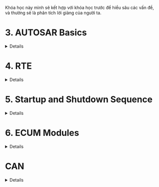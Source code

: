 

Khóa học này mình sẽ kết hợp với khóa học trước để hiểu sâu các vấn đề, và thường sẽ là phân tích lời giảng của người ta.

<h1><summary>3. AUTOSAR Basics</summary></h1>
<details>
<h2><summary>3.1.AUTOSAR Introduction</summary></h2>
<details>
- Nói chung là phần này giới thiệu vớ vẩn thoi, đọc bài của anh Nghĩa là đủ

The classic Autosar platform runs on a microcontroler and is divided into 3 main layers:
- Basuc Software (BSW)
- AUTOSAR Runtime Evironment(RTE)
- Appication Layer

Need for Autosar?
Bởi vì là nếu như ngày trước mà không có Autosar thì phần cứng và phần mềm nó sẽ liên kết chặt chẽ với nhau, thay phần cứng cái thì phần mềm cũm sẽ phải viết lại từ đầu. Nên vì thế người ta cần Autosar để độc lập giữa các lớp Hardware và Software.

So the main motto of Autosar is to cooperate on standards and compete on implementation(cạnh tranh về việc thực hiện). Nói vậy nghĩa là sao? Cooperate on standards tức là các công ty OEM cùng nhau ngồi lại để tạo ra chuẩn Autosar để các nhà cung cấp có thể dễ dàng hợp tác với nhiều công ty chẳng hạn. Còn compete tức là cạnh tranh để thực hiện nó ra sao, tức là 1 số công ty có những con chip mạnh hơn để xử lý cảm biến hoặc 1 số cty ô tô sẽ nhiều tính năng tiện ích như cửa sổ trời các thứ, thì đó chính là do các hãng người ta phát triển.

For the benefit for each department:

- OEM: Same software can be reused for different variants of cars (có thể tái sử dụng cùng 1 phần mềm cho nhiều loại xe khác nhau). And they main ability to compete on innovative functions and the flexibility is also increased (và khả năng cạnh tranh chính của họ về các chức năng sáng tạo và tính linh hoạt cũm được tăng lên). And also the software developemnt cost is also reduced
- Supplier: The efficiency would be improved. New business models are possible. Development partitioning among suppiers.
Nguyễn Hữu Nghĩa say:
Thì các Layer trên cũm được phân hóa về mặt phần mềm để cho các công ty / nhà sản xuất khác nhau có thể dễ dàng tham gia vào quá trình phát triển phần mềm xe. Nên nó sẽ tạo ra 1 số các thuật ngữ cơ bản về các nhà cung cấp phần cứng/phần mềm:
- OEM - Original Eqipment Manufacturer
- Tier 1:
- Tier 2:
Đọc kĩ hơn ở link: https://www.laptrinhdientu.com/2023/01/Autosar01.html
</details>

<h2><summary>3.2.AUTOSAR Layered Architecture</summary></h2>
<details>

- Application layer: So your application code, it sits in this application layer.
- Runtime evirionment is like a virtual function bus, which makes your application independent of the below layer this part is called BSW that basic software.
- BSW: consists of service layer,ECU absraction layers and lowest is your microcontroller and above microcontroller we have MCAL. And this is BSW complete.
    - The MCAL is the lowest software layer of the Basic Software. It contains internal drivers, which are software modules with direct access to microcontroller and internal peripherals.
    - The ECU Abstraction Layer interfaces(tương tác) the drivers of the Microcontroller Abstraction Layer (tức là nó sẽ lấy cái trừu tượng của lớp MCAL). It also contains drivers for external devices. It offers an API for access to periperal and devices regardless of (bất kể) their location (microcontrol internal or external) and their connection to the microcontroller (port pins, type of interface) (có nghĩa là nó không phụ thuộc vào vị trí của internal or external peripheral or connection to microcontroller, kiểu mình không cần quan tâm tới cái địa chỉ mà mình trỏ tới mà chỉ cần thông qua API như DIO_Write chẳng hạn, í nó là vậy).
    - CDD The Complex Drivers, CDD Layers spans(trải dài) from the hardware to RTE(tức là nó sẽ không liên quan gì đến các lớp trong BSW và nó chạy thẳng đến RTE luôn). They provide the possibility to integrate specical purpose functionality, eg. drivers for devices:
        - which are not specified within AUTOSAR.
        - with very high timing constrains
        - for migration purposes etc 
        - might be application, microcontroller, and ECU hardware dependent
    - The Service Layer is the highest layer og the Basic Software which aloso applies for its relevance for the application software: while access I/O signals is covered by ECU Abstraction Layer, the Service Layer offers:
        - Operating system functionality
        - Vehicle network comunication and management services. (Com module)
        - Memory services (NVRAM management)
        - Diagnostic Services (include UDS Comumunication, error memory and fault treatment)
        - ECU state management, mode management.
        - Logical and temporal program flow monitoring(watchdog manager) (Giám sát luồng chương trình logic và thời gian)
    -> So this is like the brains because your OS is there and your complete management of your network communication, all those is this layer. So basically it provides basic services for the appilcation, RTE and basic software modules.

- RTE is a layer providing communication services to application software. It is an interface between your application and your BSW, and it make your application independent with BSW, or you can sau underlying layers. It acts as a virtual function bus. So above the software of your application, it is component. So we the term software components. So each application is written in components called as software components and the Autosar software component can communicate with other components. So within our ECU it can communicate or within our different ECUs also then con communicate and makes the software component independent from the mapping to a specific ECU. (Í muốn nói là SWC sẽ được thiết kế sao cho không phụ thuộc vào việc nó mapping hay chạy trên bất cứ ECU nào là nhờ cái RTE đóa).

- The Basic Software can be subdivided into the following types of services:
    - Input/Output (I/O): Standardized access to sensors , actuators and ECU board peripherals.
    - Memory: Standardized access to interal/external memory (non volatile memory - NVM là bộ nhớ không mất dữ liệu khi tắt nguồn). 
    - Crypto: Standardized(chuẩn hóa) access to cryptographic primitives(mã hóa) including internal/external hardware accelerators (này í muốn nói là ECU có chip hộ trợ mã hóa như phần cứng AES, Crypto module có thể dùng phần đó để chạy nhanh hơn). We need it for security purposes.
    - Communication: Standardized access to vehicle network systems, ECU onboard communication systems and ECU internal SW
    - Off-board Communication: Standardized access to: Vehicle-to-X communication, in vehicle wireless network systems, ECU off-board communication systems
    - System: Provision of standarddizeable (OS, timers, error memory) and ECU specific (ECU state management, watchdog manager) services and library functions 

</details>

<h2><summary>3.3. Configuration Classes and Interfaces in Autosar</summary></h2>
<details>

The first one is pre compile time and this we have proprocessor instructions. Code generation based on this preprocessor instructions is done.

**Pre compile time**

Uses cases:
- Enable/disabling optional functionality (tức là có là thế bật tắt các chức năng không bắt buộc): This allows to exclude(loại trừ) parts of the source code that node needed.
- Optimize of performance and code size.

Restrictions:
- Using #define results in most cases in more efficient code then access to constants or even access to constants via pointers. Generated code avoids code and runtime overhead.
- The module must be avaiable as source code(.c/.h).
- The configuration is static, to change the configuration, the module has to be recompiled (quan trọng nhất thì trong autosar nếu mà làm với pre compile time thì mỗi lần thay đổi cái gì lại phải chạy lại từ đầu nên từ đóa mới sinh ra post-build)

Configuration files (*_Cfg.h, *_Cfg.c)
- *_Cfg.h stores macros and #define
- *_Cfg.c stores e.g constants

-> Tất cả sẽ được cấu hình cố định trong file .h.c, không thay đổi được nếu không rebuild
Example:
```C
#define DIO_CHANNEL_LED     0x01
#define DIO_CHANNEL_BUTTON  0x02
```
-> Nếu muốn thay đổi BUTTON thành kênh khác, phải rebuild code.

**Link time**
- Constant data outside the module, the data can be configured after the module has been compiled.
So once compilation is done, we can change this data. So in previous one (pre compile time) to change anything in the code, we had to recompile everything. But in this case, only the outside data can be modified.
Use cases:
- Configuration of modules that are only avaiable as object code(.o)
- Creation of configuration after compilation but befor linking
- Selection of configuration set after compilation but before linking.

Example implementation: (Example)
- If we have one configuration set, then in runtime we will not have any selection -> this is configurarion set.
- The data relate to it or configuration data will be captured in external constant (.c file), and these external constants are located in a separate file and the module will have direct acces to these external.

-> tức là ở VD này ta sẽ có 2 file, 1 file chứa cái configuration và cái file này trong quá trình runtime nó sẽ không tìm được data, vì ta đã config data cho nó đâu. Và 1 file.c khác (hoặc có thể là nhiều file nhưng trong ví dụ này là 1), thì này là configuration data nó sẽ được nằm trong 1 cái file cụ thể và cái module hay cái configuration set sẽ trỏ tới cái file.c chứa configuration data để lấy dữ liệu để config. Và để 2 file.c liên kết với nhau thì cta phải build ra file.o và các config đã phải sẵn sàng hết trước khi link.
-> Nếu thay đổi config vẫn phải rebuild nhưng không thay đổi toàn bộ như pre compile time mà chỉ rebuild cái configuration data thoi.

**Post build time**

- Loadable constant data outside the module. It is very similar to the previous link time, but this data, it is located in a specific memory segment that allows reloading. Ex: Reflashing in ECU production line (nạp lại ECU trong dây chuyền sản xuất)

- So in this single or multiple configuration sets can be provided (tức là có nhiều configuration sets được chọn trong run-time thay vì chỉ có 1 configuration set như link-time và link-time sẽ dựa vào config sau quá trình build khi mà compile hết xong tạo ra file .o đó, chứ không phải quá trình run-time như post build )

Uses cases:

In the case of link-time, we have this constant data in a file, but here we have it in a specific memory. So even in the runtime, multiple configuration sets can be provided.

- Configuration of data where only the structure is defined but the contents not known during ECU-build-time (tức là nó có cái structure trong bên trong nhưng cái nội dung trong đó thif không xác định vì nó có thể thay đổi trong quá trình run-time)
- Configuration of data that is likely to change change or has to adapted after ECU-build time
- Reusability of ECUs across different car versions (same application, different configuration)
Example: ECU in a low-cost car version may transmit less signals on the bus then the same ECU in a luxury car version.

**What are AUTOSAR Libraries**

Libraries are a collection of functions for related purposes, so these libraries can be called by modules, including software components ..

Thực ra cũm dell hiểu lắm

**AUTOSAR Interface**

![System Diagram](./AUTOSAR_Interface.png)

- Thì AUTOSAR Interface sẽ là kiểu nói về giao tiếp giữa các SWCs hoặc SWC với BSW thông qua việc mình định nghĩa port. Và cái AUTOSAR Interface này chính là nơi mình định nghĩa các port đóa, còn các interface mà các port hay liên kết là khác nó nằm trong AR-PACKAGE (là do Autosar quản lý), không thuộc SWC nào cả.

- Standardized Interface: là 1 cái interface là được định nghĩa từ trước bởi tiêu chuẩn Autosar được coi như là API giữ các lớp BSW và sử dụng ngôn ngữ C. Tức là nó là mấy cái DIO_Write .. tiêu chuẩn đóa, thì mấy cái tiêu chuẩn đóa là do mình viết, nhưng đối với những người viết layer trên như SWC là nó được định nghĩa từ trước ròi. Đóa thì ngoài việc sử dụng giữa các SWC, nó còn sử dụng giữa RTE và OS hoặc RTE và BSW module.

- Standardized AUTOSAR Interface: Thì đây là 1 Interface đặc biệt của Autosar, nó sẽ có các hàm được định nghĩa bởi Autosar standard. Và nó được sử dụng cho việc các SWC truy cập vào các AUTOSAR service( nó nằm ở lớp BSW - Service Layer) như ECU State Manager hay Chuẩn đoán Diognostic Event Manager.

</details>

<h2><summary>3.4. AUTOSAR Methodology</summary></h2>
<details>

![System Diagram](./Autosar_Methodogy.png)

1. System configuration

Nó sẽ gồm 2 file XML và sẽ có quá trình configure system từ file system configuration input.xml config sang system configuration decription.

Thì cái system configuration có mục tiêu là thông nhất giữa các SWCs mà mình mô tả qua autosar tool hay là system inputs(XML) với các hardware trong ECU dựa vào file schema (XSD) của hệ thống Autosar

- System configuration Input thì nó gồm cái gì? Thì theo t được biết nó sẽ chính là các file arxml mà mình thiết lập tức là nó sẽ chứa các thông tin thoi và nó sẽ ràng buộc với file hệ thống(như kiểu nếu khai báo SWC này phải bắt buộc chạy trên ECUx, tương đương cũm rằng buộc về bus ròi vì phần mềm cũm phải thông qua bus thoi), như thông tin các SWC, các giao tiếp communication matrix (mô tả truyền dữ liệu qua CAN, LIN,..), System Description là cái SWC này sẽ có những port nào kiểu kiểu vậy. Thì tức là mới là thông tin thoi, giống kiểu m có 1 đống tài liệu nhưng m đưa cho ai thì chưa biết.

- Đó thì thông quá bước config system là quá trình liên quan tới việc mapping các cái System elements tới các Software elements(tức là mapping những cái signal hay các đường bus trong ECU với lại software của mình í) nó sẽ tạo ra system configuration Description 

- System Configuration Decription nó sẽ nói về có bao nhiêu ECU trên hệ thống và chúng ta kết nối chúng như nào vào các ECUs và 1 cái SWC sẽ dùng những port nào, interfaces nào hay frame truyền sẽ như nào, và các SWC sẽ mapping vào ECUs nào. Thì nói về ECU Extract thì nó thay vì kiểu nhìn toàn bộ hệ thống thì nó sẽ chỉ quan tâm tới 1 ECU cụ thể.

2. Extraction of the ECU specific information

- Tức là thông qua cái quá trình Extract ECU Specific Info nó sẽ tạo ra nhiều file xml ECU Extract of System Configuration, và cái file này nó chứa các thông tin tương tự cái system configuration decription nhưng mà nó sẽ chỉ chứa thông tin của 1 ECU duy nhất.

3. ECU Configuration

Tức là quá trình này nó sẽ có 1 cái config ECU và tạo ra file ECU Configuration.

Nó sẽ kết nối ECU tương ứng với BSW tương ứng tới tầng RTE (tức là như nào thì ECU này có thể làm việc với ECU khác mà, nên là bước này giống kiểu ECU nào cần BSW của cái nào sẽ gửi thông tin chứ chưa kết nối), nhằm tạo kết nối giữa SWC và BSW. Và để kết nối với BSW thì sẽ có 1 file Basic Software Module Description.

4. Generation of module configuration

![System Diagram](./ExtractBSW.png)

Thực ra đây là 1 cái khá mới so với khóa kia nhưng mà t nghĩ nó cũm như trong C thoi, thì nó sẽ tạo ra các file BSW.c, BSW.h tương ứng và cái ECU nào cần thì chỉ cần link cái object đó vào để dùng và tạo ra file thực thi là ECU Executable.


5. AUTOSAR Methodlogy Summary

![System Diagram](./Overview_Autosar_Method.png)


Cái ảnh này nó overview toàn bộ luôn
</details>

<h2><summary>3.5. Conformance Classic (lớp tuân thủ)</summary></h2>
<details>

Tức là cái phân loại ở đây muốn phân loại về kiểu chức năng ấy, có 1 số module như sensor temp chẳng hạn nó chẳng cần phải lưu vào NVM, hay check diagnostic, mà thông thường nó sẽ trực tiếp ghi giá trị vào SWC chẳng hạn.
Nói thêm nữa tại sao lại có cái này, cảm giác nó bị phá cái Autosar như cái ICC1 đúng không? Nhưng mà kiểu mấy cái ECU đơn giản như đọc mỗi cảm biến thoi mà làm theo quy chuẩn nó sẽ lằng nhằng hơn, thì ngta mới chia ra các loại cho mn dễ hiểu. Kiểu nói với thằng kia đây là ICC1 đấy, không có RTE đâu, code thẳng đi, kiểu vậy.


- ICC1: Thì nôm na ban đầu là RTE và BSW sẽ là 1, tức là SWC sẽ làm việc trực tiếp xuống dưới luôn, đương nhiên là không đúng quy chuẩn với Autosar rồi, nhưng nó phù hợp với các ECU chi phí thấp như sensor thoi. Thì cái như nào là ICC1 thì nó sẽ không có Diagnostic, NVRam, Routing hoặc có thì có LIN, CAN đơn giản. Thì nó sẽ gộp build chung với RTE, vì chẳng cần tách ra để reuse.


dmm cái này xem lại sau(YT có giair thích)

</details>

<h2><summary>3.6. Autosar Use Case</summary></h2>
<details>

</details>
<h2><summary>3.7. Migration Stategies</summary></h2>
<details>

Này nó liên kết phần 3.5 (xem thử trên YT)
</details>
</details>

<h1><summary>4. RTE</summary></h1>
<details>

<h2><summary>4.1.RTE Entities - SWC, Composition, Ports</summary></h2>
<details>

Thì bài này nói về các loại SWC thì có 3 loại chính là Atomic, Parameter, Composition SWC:
- Nói về Parameter SWC là kiểu cung cấp các value chuẩn mà mình đã thiết lập từ đầu cho các SWC khác, và Paramater SWC sẽ không có khả năng thực hiện như viết hàm các thứ
- Nói về Composition SWC: thì nó sẽ chứa các SWC khác là các Atomic SWC đóa, thì việc nhóm này để gọi là cho nó trừu tượng, VD: Điều khiển quạt tản nhiệt chẳng hạn, cần tới 2 SWC (1 SensorActuator SWC để đọc dữ liệu từ sensor và 1 ECU Abstraction cho I/O của ECU -> gộp vào dễ quản lý).
- Nói về Atomic SWC thì nó sẽ là SWC thấp nhất và làm việc với RTE or layer dưới (nó sẽ chia thành 7 loại):
    - Application SWC: thì đây là 1 cái SWC bình thường thoi, làm những công việc ứng dụng.
    - SensorActuator SWC: Đây là SWC dùng để xử lý sensor và actuators.
    - Service Proxy SWC: Service ở đây giống như là server là người cung cấp hàm cho các client khác. Nhưng mà đối với Service Proxy nó sẽ không chưa service thật, nó giống như là người đứng ở ngã 3 và chỉ 2 hướng còn lại tới service thật. Nghĩa là sẽ có thể có nhiều ECU truy cập vào service proxy.
    - Service SWC: Còn đối với Service SWC này thì nó chính là Service thật, nó sẽ ở yên đợi client xin, hoặc service proxy sẽ lấy nó.
    - ECU Abstraction SWC: Thì nó sẽ làm việc trực tiếp với BSW modules, làm việc trực tiếp với I/O mà không thông qua RTE. Có mỗi cái SWC này làm được việc đóa thoi.
    - Complex Device Driver SWC: Thì làm việc với CDD thoii.
    - Nvblock SWC: SWC này để làm việc với bộ nhớ

Bài này còn nói qua về Port: sẽ có Provider Port và Receive Port (PPort và RPort) đơn giản đây là phương tiện giao tiếp giữa các SWC hay SWC với BSW ỵoi.
</details>

<h2><summary>4.2.Connector</summary></h2>
<details>

![System Diagram](./Connector.png)

Thì cái định nghĩa conector này là nó được dùng khi mình dùng Composition SWC thoi thì sẽ có 2 loại connector
- Đầu tiên là Assembly Connector: Thì nó là kiểu connector giữa các SWC bên trong cùng 1 composition SWC. Và giữa 2 Composition cũm có thể dùng Assembly Connector có thể xem ảnh để hiểu cho rõ
- Còn Delegation Connector nó sẽ xuất hiện khi ta muốn giao tiếp giữa các SWC ở Composition khác nhau. Thì để giao tiếp được với nhau thì phải thông qua Composition. Và chúng ta kết nối SWC mà cta muốn giao tiếp tới Composition hiện tại bằng Delegation Connector (xem ảnh).
</details>

<h2><summary>4.3.Internal Beaviour-Runnables</summary></h2>
<details>

Thì cái này t thấy trong file arxml rồi
Thì cái này nói về cách hoạt động bên trong SWC cụ thể sẽ là 7 cái SWC trong Atomic SWC.

Trong cái này nó sẽ có Runable Entity, RTE event, Exclusive Areas

**Runnable Entity**

- Đầu tiên với Runable thì nó được coi như là 1 function thực hiện các chức năng, thì trong Runable có thể có nhiều Runable với các chức năng khác nhau hoặc được gọi ra 1 cách khác nhau như event (sẽ nói ở bên dưới), thì các runnable này được đặt tên hoặc đặt ở đâu hay sẽ được gắn cho event nào sẽ được config bởi AUTOSAR file arxml. Thì trong Autosar, mọi thứ đều được configuration based, vì vậy mọi thứ đều kiểu static. Thì theo đúng quy trình là các runnable phải được configure, các port cũm được configure, xong rồi sẽ được generated, và sẽ tạo ra các runnable file C và ta sẽ viết data vào trong đấy. Và trong quá trình run-time, mình dell thay đổi gì được vào autosar. Thì sẽ có 3 loại Runable:
    - Init Runnable: Là các runnable được định nghĩa là khi khởi tạo 1 cái ECU, nó sẽ được gọi đến để khởi tạo biến cấu trúc nội bộ .. và được gọi đúng 1 lần khi khởi động ECU, nên nhớ runnable là 1 cái hàm và cái init ở đây nó sẽ giống như là GPIO_Init đấy :)) thì mình vẫn phải viết ra. (InitEvent)
    - Periodic Runnable: Tức là cứ tới 1 thời điểm nào đó sẽ gọi Runnable đó 1 lần (Timing Event)
    - Server Runnable: thì runnable này chỉ chạy khi có kiểu service Client/Server thông qua port interface. (OperationInvokedEvent)


**RTE Events**

Thì các cái configured của runnable sẽ được kích hoạt bởi RTE events có 6 loại:

- Timing Event: thì đây là các sự kiện kiểu định sẵn thời gian, kiểu trong khoảng thời gian bao nhiêu chạy đến runnable đấy hoặc runnable đấy chạy được bao lâu.
- Operation Invoked Event: thì tức là 1 cái sự kiện của client và server, 1 cái client sẽ gọi cái server liên quan, thì nó sẽ sinh ra event ở server service.
- Mode Switch Event: tưc là trước khi mình thay đổi 1 cái mode gì đấy ở ECU, thì nó sẽ thực hiện 1 cái runnable nào đó trước khi switch. Giống như kiểu mình muốn switch shotdown mode của ECU, thì nó sẽ chạy tới 1 runnable lưu data hiện tại chẳng hạn rồi mới chuyển đổi.
- Data received event: tức là nó sẽ kích hoạt 1 cái runnable khi mà cái data, mà từ PPort gửi về done, thì nó sẽ kích hoạt runnable liên quan đến cái PPort và kích hoạt RPort thông qua runnble đó lấy cái data đấy.
- Data received Error Event: thì như cái tên :)) data nhận bị lỗi thì sinh ra Runnable.
- Data send completed Event: như cái tên tiếp thì khi gửi data hoàn thành tạo 1 cái runnable thông báo.

</details>

<h2><summary>4.4.RTE Overview</summary></h2>
<details>

Nói chung là nó giới thiệu về RTE thoi.

</details>

<h2><summary>4.5.Sender Receiver Interface</summary></h2>
<details>

Nói qua về Interface trước thì nó được config trong arxml, thường thì nó sẽ nói về sự liên kêt giữa các port. Các port có cùng interface sẽ liên kết với nhau, và port với interface sẽ cùng nhau gen ra các hàm C.

Thì có 6 Interface chính như sau:
- Sender Receiver Interface: là interface dùng cho truyền nhận data giữa các port, thì data ở đây thông thường là 1 cái biến thoi. Thì bên gửi sẽ gửi dât còn bên nhận làm gì thì không biết, nên nó sẽ có kiểu 1 cái data sẽ nhiều bên nhận.
- NV Data Interface: là interface dùng cho việc truyền nhận data từ flash (các data không bị biến mất lúc shutdown). Còn việc yêu cầu data từ flash như nào là do mình. Mình muốn cái SWC đấy chỉ đọc data hoặc chỉ gửi data, hoặc cả 2 thì do mình config.
- Mode Switch Interface: thì cái interface này dùng cho trạng thái hệ thông như RUNNING, STANDBY. Thì như ta đã nói về mode switch event nó sẽ kích hoạt khi trạng thái hệ thống thay đổi. Thì đây khi hệ thống thay đổi nó sẽ gửi data về Interface này và sẽ kích hoạt cái runnable sử dụng cái mode switch interface.
- Client Server Interface: thì Interface này là kiểu Client sẽ gọi 1 cái hàm giống như function call á, kiểu mình từ hàm main xong gọi đến hàm đó để chạy, ròi lại về hàm main để tiếp tục, kiểu kiểu vậy á. Thì cái client sẽ gọi 1 cái function từ service thoi.
- Parameter Interface: là Interface dùng cho việc trao đổi giữa runnable và data của hệ thống(được cofig sẵn ngay từ đầu chỉ đọc, không ghi).
- Trigger Interface: thì cái này giống kiểu có 1 cái lỗi gì đó của hệ thống thì nó sẽ tự trigger cái runnable này (diagnostic sẽ là nơi có thể sẽ kích hoạt cái runnable này) với lại m nhìn mấy cái event ấy, có mấy cái event error thì khả năng chính là sử dụng interface này.


Ở bài này còn nói về có 2 comunication là implicit và explicit.
Ngoài ra còn có Supports data distribution (Unqueued) và Event distribution (Queued).
</details>

<h2><summary>4.6.Queued vs non queued communication(thấy được sử dụng trong Sender-Receiver)</summary></h2>
<details>

Thì nó nói về cái quá trình truyền nhận của sender-receiver đấy.

Thì kiểu nó có thể có nhiều bên gửi sender và 1 bên nhận reiceiver, vậy phân bố các cái data được gửi đến đấy như nào.

**Queued communication**
- Thì giao tiếp theo trình tự thành nào gửi trước thì lấy trước theo đúng cơ chế FIFO (First in first out).

**Unqueued Communication**
- Thì nếu không queuce thì nó sẽ kiểu lấy dữ liệu của cái mới nhất, ví dụ có 2 sender 1,2 và cái sender 2 là cái mới gửi vào nhất. Thì nó sẽ nhận sender 2 và sender 1 sẽ bị mất dữ liệu.
</details>

<h2><summary>4.7.Implitcit vs Explicit Communication(thấy được sử dụng trong Sender-Receiver)</summary></h2>
<details>

Được rồi thì nước trước là phần này nó thường được nằm trong Sender-Receiver Interface
Đó thì nó sẽ nói về 2 cái Implicit và Explicit Receive
- Về Implicit tức nghĩa là nó sẽ cố định cái buffer cho 1 RPort, cố định port nhận với với port gửi. Và cái buffer đấy nó sẽ lấy cái giá trị từ port gửi trước và sau khi excecution (execution là quá trình runnable có RPort chạy). Và trong cái runnable của RPort mình không cần phải gọi ra cái hàm(hay runnable) của bên gửi mà chỉ cần lấy buffer, là có dữ liệu. Và việc cố định này nó sẽ chỉ tốt cho việc mình muốn giao tiếp 1-1 và các port khác sẽ không đụng vào.
- Về Explicit thì nó sẽ không có buffer cố định, tức là khi mà cái runnable của bên nhận nó chạy thì mình mới lấy dữ liệu của bên gửi trong cái runnable đấy. Và việc lấy dữ liệu là mình sẽ gọi hẳn hàm(hay runnable) của bên gửi, thay vì chỉ gọi buffer như Implicit. Thì việc này sẽ giúp bên nhận có thể có nhiều bên gửi, vì nó không bị config cứng giữa các port. Thì đương nhiên việc port nhận nào sẽ có những port gửi nào, vẫn phải được config trong file arxml ròi. Nhưng mà thay vì giao tiếp 1:1, thì giờ giao tiếp được nhiều thoi. Và khi bị config cứng như vậy t đoán kiểu bên nhận nó sẽ có 1 cái buffer riêng do Autosar cung cấp và khi gọi cái hàm nào thì cái buffer riêng đó sẽ lấy dữ liệu có cái hàm gửi đó và thực hiện thoi, chứ không phải như Implicit là chỉ được lấy 1 cái buffer của bên gửi thoi.
</details>

<h2><summary>4.8.Client-Server Interface</summary></h2>
<details>

Ở đây ta sẽ nói qua về Interface này, nó sẽ có 2 loại synchronous and asynchronous

- synchronous thì là gọi hàm bên server xong chờ cho nó xử lý xong mới quay lại client làm tiếp. Thì nó sẽ giống như trong C thông thường thoi.

- asynchronous thì gọi hàm xong cái, thì kệ đó nó chạy mình quay về làm tiếp ở phần client. Thì ví dụ hàm bên ấy có cái dữ liệu gì trả về thì lưu vào buffer của sender-receiver thì cứ có data biến là phải dùng sender-receiver rồi

Còn việc nó thực hiện như nào thì nói bên trên ròi client gọi và server sẽ thực hiện cái service(hay hàm) mà client yêu cầu (nó được config sẵn trong AUTOSAR arxml).
</details>

<h2><summary>4.9.Communication between SWC and BSW</summary></h2>
<details>

Hmmm thì cái này nó nói về giao tiếp giữa SWC và BSW thoi, thì nó sẽ use các cái Interface như Server, hay sender-rêciver interface như bthg, và phải thông qua RTE.
</details>

<h2><summary>4.10.Intra & Inter ECU Communication</summary></h2>
<details>

Ở đây sẽ giới thiệu 2 cái:
- Intra ECU Communication via RTE: tức là đây là giao tiếp giữa 2 hoặc nhiều cái SWC trong 1 ECU, nhớ đó 1 ECU thoi nên nó chỉ thông qua RTE là tới cac SWC.
- Còn Inter ECU Communication via RTE & BSW: đây là giao tiếp giữa 2 hoặc nhiều SWC mà khác ECU. Thì để giao tiếp được nó phải thông qua lớp RTE và đến các COM(hay các giao thức như CAN, LIN) dưới BSW để giao tiếp với ECU khác.

</details>


<h2><summary>4.11 RTE Generation</summary></h2>
<details>

Hmmmm thực ra bài này cũm được nó nói về cách các RTE đặt tên :v nhưng mà lười quáa lúc nào xem lại rồi ghi lại sau


Oke thì RTE Generaion sẽ có 2 giai đoạn chính: RTE Contract Phase và RTE generation Phase.

- Đầu tiên là giai đoạn RTE Contract: Thì đây là giai đoạn mà chúng ta sẽ gen ra các API hay các file header (.h) Thì để t ra file.h đương nhiên RTE sẽ phải dựa vào SWC này, dựa vào Port, dựa vào Interface của các SWC, và cách các SWC kết nối. Và từ đó sẽ Gen ra file.h. Vậy thì có những thông tin gì từ 1 SWC:
    - Component Type Description : mô tả loại SWC(ví dụ nó là application hay ECUAbstraction SWC)
    - Component Internal Behavior Description: mô tả các runnable, RTE events các kiểu đóa.
    - The actual source and/or object code: ý muốn nói mình muốn config cho tên các cái source hay cái object code như nào?
    - Component Implementation Description: Này là mô tổ các cái SWC thực hiện như nào, như là nối port này với port nào,...
    ![System Diagram](./RTE_Contract.png)

    - Thì nhìn vào bức ảnh này ta thấy 2 file xml, 1 cái mô tả về SWC, 1 cái sẽ là của Interface(hay Internal Behavior), thì 2 cái file này nó giống như cái ví dụ demo ở bên khóa kia -> thì kết hợp 2 file này vào sẽ tạo ra file.h

- Tiếp theo đến giai đoạn RTE generation Phase thì nó sẽ chia là 2 section:
    - RTE Configuration Editing: Tức là cái section này sẽ tổng hợp các cái thông tin cần thiết từ quá trình ECU Configuration Description và từ đó config xuống dưới tầng BSW các thông tin cần thiết cho hệ thống như COM và OS. Và viện ECU Configuration Editor sẽ liên tục làm việc là tổng hợp các cái dữ liệu từ ECU Configuation Description đến khi mà việc config những thứ cần thiết cho BSW được hoàn tất hay được giải quyết. Khi các vấn đề config được giải quyết thì sẽ đến giai đoạn RTE Generator lúc này RTE thật sẽ compiled và linked các phần ở BSW với SWC.
    - RTE Generation Phase: thì giai đoạn này là lúc mình tạo ra các luông RTE thật sự là file.c


![System diagram](RTE_Generation_Phase.png)

-> Thì theo chat GPT cũm như theo như t ghi thì các giai đoạn tổng hợp sẽ như sau thì RTE Constract sẽ xác định các cấu trúc SWC, port, runnable, ... tức là chỉ nói tới các thông tin và tạo ra các VFB sinh ra file.h, tiếp theo sẽ đến RTE Configuration Editer sẽ là config các tầng bên dưới, như init(), hoặc là nó sẽ kết nối SWC vào các ECU hay mapping port,.. Còn RTE Generation nó sẽ tạo ra các file.c tạo ra cái luồng dữ liệu thật sự. Mặc dù nói các giai đoạn tạo ra file.h, file.c nhưng trên thực tế đến lúc hết 3 cái giai đoạn kia nó mới tạo ra các file.h, file.c thực sự, các giai đoạn chỉ là ngầm định thoi. Coi như cái RTE Generation Phase chính là giai đoạn tổng hợp tất cả các thông tin phía trên để tạo ra các file thật sự. Đây thì hình ảnh bên dưới cũm chỉ rõ sự ngầm định đóa, bằng việc chỉ RTE Contract Phase là Application Header(.h)

![System diagram](overview_RTE.png)


Thì vừa này là quá trình còn bây h ta sẽ nói về các file.c, file.h được tạo ra có những file nào và chức năng

- Rte.c: thì file này sẽ tạo ra các biến(instance) của những struct được sử dụng cho mỗi SWC mà RTE tạo ra và ngoài ra còn các API hay hàm gọi ra các SWC được khai báo trong đó. (thực ra cái này muốn rõ hơn thì xem lại video)
- Rte_Type.h: thì nó là kiểu dữ liệu trong AUTOSAR mà mình định nghĩa lại.
- RTE Application Header File: thì file này sinh ra là header file của 1 Atomic SWC, và khi nào dùng đến SWC tương ứng mình gọi file.h tương ứng để lấy các biến các hàm liên quan 'RTE_<SW-Component name>.h'
- Rte_Hook.h: đây là header của VFB Trace, thì cái VFB Trace nó sẽ theo dõi quá trình truyền nhận, trao đổi thông tin giữa các SWC, hoặc những SWC qua tầng RTE, file này được tạo ra khi mình enabled VFB Trace.
- Rte_Cbk.h: cái này nó sẽ chứa các hàm callback, tức là các hàm kiểu như ngắt ấy, kiểu trong nhiều trường hợp, BSW layer,hoặc RTE không trực tiếp điều khiển các hành vi mà cần phả gọi 1 hàm nào đó như kiểu có tín hiệu CAN đến, thì RTE hay BSW sao biết luoon được và cái RTE Application cũm không biết trước, thì cần những file.h này để biết.


</details>
</details>

<h1><summary>5. Startup and Shutdown Sequence</summary></h1>
<details>

<h2><summary>5.1. Startup Sequence</summary></h2>
<details>

Oke nói về quá trình start up thoii, cơ bản cũm dễ hiểu nhiều step, nên xem nhiều để nhớ thoi. Thì t sẽ nói ngắn gọn như trong video luôn.

Đầu tiên bật nguồn đúng không thì nó sẽ phân bổ bộ nhớ các thứ thì tiếp theo nó sẽ vào cái bootloader chính của hệ thống để nhảy vào Boot Manager và để check xem hệ thống có gì hay chưa, nếu có thì nhảy tới application main và check 1 cái application và check tiếp xem nó có bắt lập trình lại không và nếu không thì mình qua Bootloader thoi. Tiếp theo ta sẽ nói về trong cái main function của Autosar thì có EcuM (cái này sẽ có hẳn mấy bài bên dưới), và EcuM sẽ được gọi và nó bắt đầu init Cdd và 1 số BSW modules. Và sau đó OS sẽ chạy và bắt đầu tự động chạy các task. Bằng việc vào cái Schm init function (Schm_init()) để chạy định kỳ các task BSW, kiểu nên kích hoạt BSW module nào trước nào sau đóa và khởi tạo BswM. Tiếp đến NvM_ReadAll được init trong vòng lặp do-while (này là gửi dữ liệu từ flash lên RAM). Và các modules mà dựa vào việc NvM_ReadALl hoàn thành như Dem(Diagnostic event manager) được khai báo. Sau đó SWCs sẽ được khai béo trước gọi là quá trình thực thi application. Tiếp đến WdgM(Watchdog Manager) sẽ được khai báo và RTE sẽ được chạy bằng việc bắt đầu API.

Và dưới đây ta sẽ nhìn tổng quan về qus trình startup và có nhiều câu hỏi như BswM_Init, ECuM Init là cái gì và nó nằm ở đâu, thì mình sẽ giải đáp sau.
![System Diagram](overview_startup_sequency.png)


**Kết luận**

Thì việc startup sequence cho 1 ECU sẽ được xử lý bởi ECU Manager module or EcuM. Thì EcuM nó sẽ chịu trách nhiệm cho viẹc init cái gì cũm như không định nghĩa gì cho toàn bộ ECU. Và trong việc thực hiện 1 ECU sẽ có 3 layer chính là BSW manager, Autosar OS, and the Scheduler Manager(SchM). Do đó thì EcuM cũm sẽ chịu trách nhiệm init cũm như deinit cho cả 3 layer kia luôn, cũm như 1 số module BSW cơ bản. Thêm nữa EcuM cũm chịu trách nhiệm cho việc xử lý các trạng thái của ECU như SLEEP hay SHUTDOWN state

-> Tức là EcuM sẽ quản lý vòng đời của 1 ECU và cách khởi tạo, tức là nó sẽ là người hướng dẫn cho ECU đó.
</details>

<h2><summary>5.2. Shutdown Sequence</summary></h2>
<details>

Thì đầu tiên sẽ có 1 communication bật lên để yêu cầu các quá trình phải disable và sau đó trình ECU Manager sẽ chuyển đổi trạng thái ECU sang POST RUN. Và 1 cái BswMCallouts được thiết lập để lưu các thông tin application của BSW modules trước và sau khi hủy khởi tạo (deinit). Tiếp theo là sẽ lưu hết các thông tin về Flash bằng việc sử dụng NvM_WriteAll trong 1 vòng lặp do-while. Sau đó phụ thuộc vào cái shutdown target, the sleep và the MCU perform reset API sẽ được gọi.

Lưu ý là nếu trong quá trình shutdown phase mà có 1 sự kiện wakeup, thì ECU Manager module sẽ hoàn thành việc shutdown và restart ngay lập tức

Ảnh dưới đây để thấy rõ các bước shutdown sequence.
![System Diagram](./Overview_shutdown_sequence.png)

</details>
</details>

<h1><summary>6. ECUM Modules</summary></h1>
<details>

Thì ở phần này mình sẽ giải quyết tương đối về các cái khó hiểu từ phần trước, và có những cái thuật nghĩ ở phần trước tiếng Anh mình nói bằng tiếng Việt nên đọc lại phần trước chỉ là để tham khảo qua sequence, còn từ phần này sẽ hiểu sâu về việc sequence thực hiện như nào,

<h2><summary>6.1 ECUM Introduction and Fixed ECUM</summary></h2>
<details>

Thì nói qua về ECU Manager thì đây là 1 module quan trong trọng việc quản lý vongf đời ECU. Thì nó sẽ có chức năng cơ bản sau:
- Init và deinit OS, SchM (Scheduler Manager) và BswM cũng như 1 số các module BSW.
- Config ECU ở chế độ SLEEP hay SHUTDOWN.
- Quản lý tất cả các sự kiện wakeup trên ECU.
- ECU Manager module cung cấp cái protocol để phân biệt hay kiểm định được đou là sự kiện real wakeup và đou là eratic(giả) event.

Nói thêm về wakeup event thì nói về cái này khá nhiều nãy h là nó là tín hiệu đánh thức ECU từ chế độ Sleep/Low-power trở lại trạng thái hoạt động(Run). Việc Wakeup này có thể đến từ CAN bus nhận dữ liệu, nút nhấn, timer, cảm biến, tín hiệu điện áp ngoài. Còn việc Wakeup Event giả(erratic) là kiểu nhiễu xảy ra làm tác động đến các chân wakeup đó.

**Sự khác nhau giữa Fixed EcuM and Flexible EcuM**
- Đầu tiên như cái tên thì Fixed EcuM là nó sẽ fixed cứng quá trình chạy của ECU kiểu Startup -> RUN -> Sleep. Và Fixed EcuM chỉ có 3 states chính thoi là OFF, RUN, SLEEP và sự chuyển đổi giữa các trạng thái này là STARTUP và SHUTDOWN. Thì với việc là nó cố định như này thì fixed EcuM chỉ phù hợp với những ECU không yêu cầu đặc biệt như startup 1 phần hoặc startup nhanh. Và Fixed ECUM không hỗ trợ cho ECUs có multi-core.
- Về flexiable EcuM thì mạnh mẽ hơn và tập hợp trạng thái cố định và chuyển đổi giữa chúng để cho phép các tình huống sau:
    - Partial startup or fast startup(thì cái đấy là nó sẽ khởi động 1 phần của hệ thống những cái cần thiết, còn fast thì khởi động toàn bộ nhưng với tốc độ nhanh)
DCM bao h xem lại


</details>
</details>

<h1><summary>CAN</summary></h1>
<details>

Thì cái phần time quanta ảo quá nên t phải ghi lại
Thì nói qua là các node sẽ đồng bộ về mặt time với nhau, nhưng mà CAN bus là đường dây vật lý nên nhiều lúc sẽ có sai số.
Thì 1 cái bit sẽ có 4 segment:
- sync segment: dùng để bảo à đến lúc bit này bắt đầu này (theo đúng thời gian định sẵn) nhưng trên thực tế đường CAN Bus lúc đó có thể bị lệch.
- propagation segment: cơ bản cái này nó giúp kéo dài thời gian, để cho các Node ở xa nhau về mặt vật lý có đủ thời gian nhận ra nhau. (Ví dụ dây CAN dài 20m ECU A phát tín hiệu cho ECU B, dù trong dây điện đi với tốc độ ánh sáng nhưng vẫn có độ trễ trong việc gửi tín hiệu -> Node B có thể đọc sớm quá -> tạo ra propagation để kéo dài thời gian đọc).
- phase segment 1: dùng để bù thời gian theo đơn vị time quanta mà số lượng bù được bao nhiêu dựa vào SJW(1-4QT tức là nếu nó được set là 1 QT thì bù vào tối đa chỉ có 1QT thoi)
- phase segment 2: dùng để bớt thời gian tính theo đơn vị QT (trường hợp này xảy ra nếu sync segment đến muộn hơn dự kiến thì phải rút ngắn lại)

Oke giờ ví dụ nhóo thì giả sử 2 Node A(gửi), B(nhận) mình thiết lập nó như nhau. Giờ Node A nó gửi nhanh đúng không, tức là cái CAN bus nó xuống mức 0 sớm hơn dự kiến, thì bên B nó mới thấy là à, mức tín hiệu đang bị sớm và từ đó nó sẽ dựa vào cái thời gian mà cả 2 thống nhất và thời gian thực tế truyền nhận mà cái Node B hay node nhận chính là người điều chỉnh Phase Segment 1,2.

</details>

